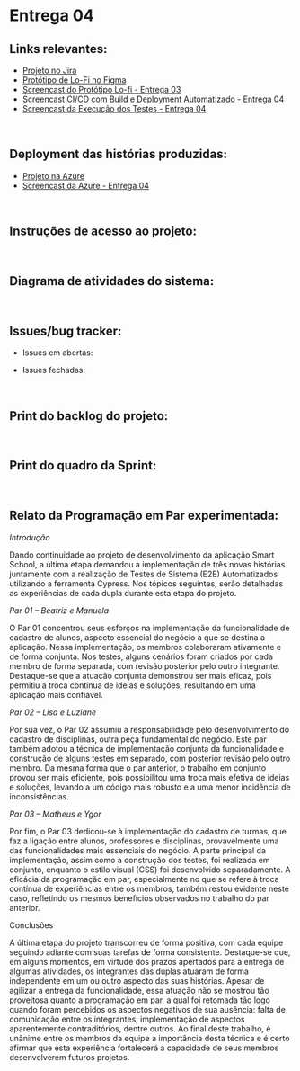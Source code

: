 # Entrega 04

## Links relevantes:
<ul>
  <li>
    <a  href="https://smartschl.atlassian.net/jira/software/projects/SSC/boards/1"
      >Projeto no Jira</a>
  </li>
    <li>
    <a  href="https://www.figma.com/file/OodUDTbRUE7cAgmlOUiEr9/SmartSchool?type=design&node-id=0-1&mode=design&t=V3uiesp8LFjSo9ET-0"
      >Protótipo de Lo-Fi no Figma</a>
  </li>
  <li>
    <a  href=""
      >Screencast do Protótipo Lo-fi - Entrega 03</a>
  </li>
  <li>
    <a  href=""
      >Screencast CI/CD com Build e Deployment Automatizado - Entrega 04</a>
  </li>
  <li>
    <a  href=""
      >Screencast da Execução dos Testes - Entrega 04</a>
  </li>
</ul>
<br/>

## Deployment das histórias produzidas:
<ul>
  <li>
    <a  href="https://fdssmartschool.azurewebsites.net/"
      >Projeto na Azure</a>
  </li>
  <li>
    <a  href=""
      >Screencast da Azure - Entrega 04</a>
  </li>
</ul>
<br/>

## Instruções de acesso ao projeto:



<br/>

## Diagrama de atividades do sistema:




<br/>

## Issues/bug tracker:
  
  - Issues em abertas:

   
       

  - Issues fechadas:

   

  

<br/>

 ## Print do backlog do projeto:
  


<br/>  
 
## Print do quadro da Sprint:




<br/>

## Relato da Programação em Par experimentada:


*Introdução*

Dando continuidade ao projeto de desenvolvimento da aplicação Smart School, a última etapa demandou a implementação de três novas histórias juntamente com a realização de Testes de Sistema (E2E) Automatizados utilizando a ferramenta Cypress. Nos tópicos seguintes, serão detalhadas as experiências de cada dupla durante esta etapa do projeto.

*Par 01 – Beatriz e Manuela*

O Par 01 concentrou seus esforços na implementação da funcionalidade de cadastro de alunos, aspecto essencial do negócio a que se destina a aplicação. Nessa implementação, os membros colaboraram ativamente e de forma conjunta. Nos testes, alguns cenários foram criados por cada membro de forma separada, com revisão posterior pelo outro integrante. Destaque-se que a atuação conjunta demonstrou ser mais eficaz, pois permitiu a troca contínua de ideias e soluções, resultando em uma aplicação mais confiável.

*Par 02 – Lisa e Luziane*

Por sua vez, o Par 02 assumiu a responsabilidade pelo desenvolvimento do cadastro de disciplinas, outra peça fundamental do negócio. Este par também adotou a técnica de implementação conjunta da funcionalidade e construção de alguns testes em separado, com posterior revisão pelo outro membro. Da mesma forma que o par anterior, o trabalho em conjunto provou ser mais eficiente, pois possibilitou uma troca mais efetiva de ideias e soluções, levando a um código mais robusto e a uma menor incidência de inconsistências.

*Par 03 – Matheus e Ygor*

Por fim, o Par 03 dedicou-se à implementação do cadastro de turmas, que faz a ligação entre alunos, professores e disciplinas, provavelmente uma das funcionalidades mais essenciais do negócio. A parte principal da implementação, assim como a construção dos testes, foi realizada em conjunto, enquanto o estilo visual (CSS) foi desenvolvido separadamente. A eficácia da programação em par, especialmente no que se refere à troca contínua de experiências entre os membros, também restou evidente neste caso, refletindo os mesmos benefícios observados no trabalho do par anterior.

Conclusões

A última etapa do projeto transcorreu de forma positiva, com cada equipe seguindo adiante com suas tarefas de forma consistente. Destaque-se que, em alguns momentos, em virtude dos prazos apertados para a entrega de algumas atividades, os integrantes das duplas atuaram de forma independente em um ou outro aspecto das suas histórias. Apesar de agilizar a entrega da funcionalidade, essa atuação não se mostrou tão proveitosa quanto a programação em par, a qual foi retomada tão logo quando foram percebidos os aspectos negativos de sua ausência: falta de comunicação entre os integrantes, implementação de aspectos aparentemente contraditórios, dentre outros. Ao final deste trabalho, é unânime entre os membros da equipe a importância desta técnica e é certo afirmar que esta experiência fortalecerá a capacidade de seus membros desenvolverem futuros projetos.
